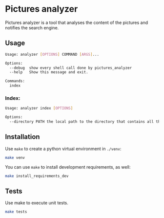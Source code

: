 # Pictures analyzer

Pictures analyzer is a tool that analyses the content of the pictures and notifies the search engine.


## Usage


```bash
Usage: analyzer [OPTIONS] COMMAND [ARGS]...

Options:
  --debug  show every shell call done by pictures_analyzer
  --help   Show this message and exit.

Commands:
  index

```
### Index:
```bash
Usage: analyzer index [OPTIONS]

Options:
  --directory PATH the local path to the directory that contains all the pictures to index

```


## Installation

Use `make` to create a python virtual environment in `./venv`:

```bash
make venv
````

You can use `make` to install development requirements, as well:
```bash
make install_requirements_dev
```

## Tests

Use make to execute unit tests.

```bash
make tests
```

